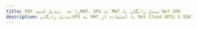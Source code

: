 ---title: PDF را به  تبدیل کنیدMHT، XPS به MHT مبدل رایگان یا Net SDKdescription: تبدیل رایگانXPS به MHT با استفاده از Net Cloud APIs & SDK همچنین اسناد PDF را در Cloud ایجاد، ویرایش و رندر کنید.---